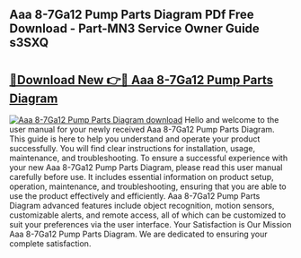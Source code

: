 ## Aaa 8-7Ga12 Pump Parts Diagram PDf Free Download - Part-MN3 Service Owner Guide s3SXQ

# <h2><a href="http://dfmh2h5.blite.top/?on=Aaa+8-7Ga12+Pump+Parts+Diagram">🔗Download New 👉🔴 Aaa 8-7Ga12 Pump Parts Diagram</a></h2>

[![Aaa 8-7Ga12 Pump Parts Diagram download](https://i.imgur.com/lujVjoI.png)](http://dfmh2h5.blite.top/?on=Aaa+8-7Ga12+Pump+Parts+Diagram)
Hello and welcome to the user manual for your newly received Aaa 8-7Ga12 Pump Parts Diagram. This guide is here to help you understand and operate your product successfully. You will find clear instructions for installation, usage, maintenance, and troubleshooting. To ensure a successful experience with your new Aaa 8-7Ga12 Pump Parts Diagram, please read this user manual carefully before use. It includes essential information on product setup, operation, maintenance, and troubleshooting, ensuring that you are able to use the product effectively and efficiently. Aaa 8-7Ga12 Pump Parts Diagram advanced features include object recognition, motion sensors, customizable alerts, and remote access, all of which can be customized to suit your preferences via the user interface. Your Satisfaction is Our Mission Aaa 8-7Ga12 Pump Parts Diagram. We are dedicated to ensuring your complete satisfaction.
